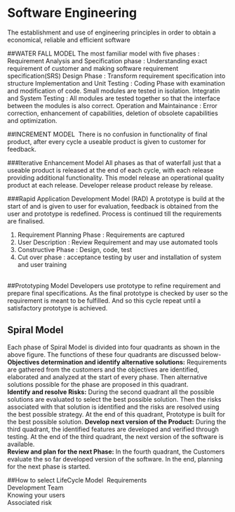 # Software Engineering
The establishment and use of engineering principles in order to obtain a economical, reliable and efficient software

##WATER FALL MODEL
The most familiar model with  five phases : 
Requirement Analysis and Specification phase  : Understanding exact requirement of customer and making software requirement specification(SRS)
Design Phase : Transform requirement specification into structure
Implementation and Unit Testing : Coding Phase with examination and modification of code. Small modules are tested in isolation.
Integratin and System Testing : All modules are tested together so that the interface between the modules is also correct.
Operation and Maintainance : Error correction, enhancement of capabilities, deletion of obsolete capabilities and optimization.

##INCREMENT MODEL 
There is no confusion in functionality of final product, after every cycle a useable product is given to customer for feedback.

###Iterative Enhancement Model
All phases as that of waterfall just that a useable product is released at the end of each cycle, with each release providing additional functionality. This model release an operational quality product at each release. Developer release product release by release.

###Rapid Application Development Model (RAD)
A prototype is build at the start of and is given to user for evaluation, feedback is obtained from the user and prototype is redefined. Process is continued till the requirements are finalised.<br>
1. Requirement Planning Phase : Requirements are captured<br>
2. User Description  : Review Requirement and may use automated tools<br>
3. Constructive Phase : Design, code, test<br>
4. Cut over phase : acceptance testing by user and installation of system and user training
<br>
##Prototyping Model
Developers use prototype to refine requirement and prepare final specifications. As the final prototype is checked by user so the requirement is meant to be fulfilled. And so this cycle repeat until a satisfactory prototype is achieved.

## Spiral Model
Each phase of Spiral Model is divided into four quadrants as shown in the above figure. The functions of these four quadrants are discussed below-
**Objectives determination and identify alternative solutions:** Requirements are gathered from the customers and the objectives are identified, elaborated and analyzed at the start of every phase. Then alternative solutions possible for the phase are proposed in this quadrant.<br>
**Identify and resolve Risks:** During the second quadrant all the possible solutions are evaluated to select the best possible solution. Then the risks associated with that solution is identified and the risks are resolved using the best possible strategy. At the end of this quadrant, Prototype is built for the best possible solution.
**Develop next version of the Product:** During the third quadrant, the identified features are developed and verified through testing. At the end of the third quadrant, the next version of the software is available.<br>
**Review and plan for the next Phase:** In the fourth quadrant, the Customers evaluate the so far developed version of the software. In the end, planning for the next phase is started.<br>

##How to select LifeCycle Model 
Requirements<br>
Development Team<br>
Knowing your users<br>
Associated risk<br>
